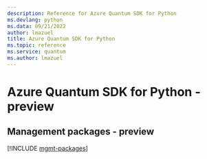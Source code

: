 ```yaml
---
description: Reference for Azure Quantum SDK for Python
ms.devlang: python
ms.data: 09/21/2022
author: lmazuel
title: Azure Quantum SDK for Python
ms.topic: reference
ms.service: quantum
ms.author: lmazuel
---
```

# Azure Quantum SDK for Python - preview

## Management packages - preview
[!INCLUDE [mgmt-packages](quantum-mgmt-index.md)]